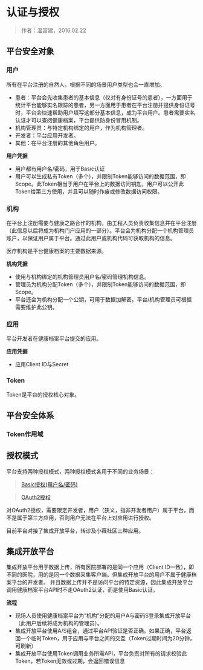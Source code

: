 认证与授权
====================

> 作者：温富建，2016.02.22

平台安全对象
---------------------

### 用户

所有在平台注册的自然人，根据不同的场景用户类型也会一直增加。

- 患者：平台会先收集患者的基本信息（仅对有身份证号的患者），一方面用于统计平台能够实名跟踪的患者，另一方面用于患者在平台注册并提供身份证号时，平台会快速帮助用户填写这部分基本信息，成为平台用户。患者需要实名认证才可以查阅健康档案，平台提供防身份冒用机制。
- 机构管理员：与特定机构绑定的用户，作为机构管理者。
- 开发者：平台应用开发者。
- 其他：在平台注册的其他角色用户。

**用户凭据**
 
- 用户都有用户名/密码，用于Basic认证
- 用户可以生成私有Token（多个），并限制Token能够访问的数据范围，即Scope。此Token相当于用户在平台上的数据访问钥匙，用户可以公开此Token给第三方使用，并且可以随时作废或修改数据访问权限。
 
### 机构

在平台上注册需要与健康之路合作的机构，由工程人员负责收集信息并在平台注册（此信息以后将成为机构门户应用的一部分）。平台会为机构分配一个机构管理员账户，以保证用户属于平台。通过此用户或机构代码可获取机构的信息。

医疗机构是平台健康档案的主要数据来源。

**机构凭据**

- 使用与机构绑定的机构管理员用户名/密码管理机构信息。
- 管理员为机构分配Token（多个），并限制Token能够访问的数据范围，即Scope。
- 平台还会为机构分配一个公钥，可用于数据加解密。平台/机构管理员可根据需要维护此公钥。

### 应用

平台开发者在健康档案平台提交的应用。

**应用凭据**

- 应用Client ID与Secret

### Token

Token是平台的授权核心对象。

平台安全体系
---------------------

### Token作用域



授权模式
---------------------

平台支持两种授权模式，两种授权模式各用于不同的业务场景：

> [Basic授权(用户名/密码)](basic-auth.html)

> [OAuth2授权](oauth2-auth.html)

对OAuth2授权，需要限定开发者，用户（狭义，指非开发者用户）属于平台，而不是属于第三方应用，否则用户无法在平台上对应用进行授权。

目前平台对接了集成开放平台，转诊及小薇社区三种应用。

集成开放平台
---------------------
集成开放平台用于数据上传，所有医院部署的是同一个应用（Client ID一致），即不同的医院，用的是同一个数据采集客户端。但集成开放平台的用户不属于健康档案平台的开发者。
并且数据上传并不是访问平台的特定资源，因此集成开放平台调用健康档案平台API时不走OAuth2认证，而是使用Basic认证。

**流程**

- 现场人员使用健康档案平台为“机构”分配的用户A与密码S登录集成开放平台（此用户后续将成为机构的管理员）。
- 集成开放平台使用A/S组合，通过平台API验证是否正确。如果正确，平台返回一个临时Token，用于应用与平台之间的交互（Token过期时间为20分钟，可刷新）
- 集成开放平台使用Token调用业务所需API，平台负责对所有的请求校验此Token，若Token无效或过期，会返回错误信息

